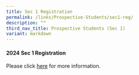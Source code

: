 ```yaml
---
title: Sec 1 Registration
permalink: /links/Prospective-Students/sec1-reg/
description: ""
third_nav_title: Prospective Students (Sec 1)
variant: markdown
---
```

<div align="justify">
	
<h4>2024 Sec 1 Registration</h4>
	
Please click <a href="https://sites.google.com/moe.edu.sg/sec1opss2024/">here</a> for more information.
	
</div>